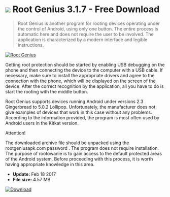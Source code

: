 # ![](https://cdn.softexe.net/static/icon/8/root-genius-11179.png) Root Genius 3.1.7 - Free Download

> Root Genius is another program for rooting devices operating under the control of Android, using only one button. The entire process is automatic here and does not require the user to be involved. The application is characterized by a modern interface and legible instructions.

[![Root Genius](https://gallery.dpcdn.pl/imgc/Tools/74138/g_-_420x350_1.5_-_x20170218230553_0.png)](https://softexe.net/win/hobbies-lifestyle/mobile/root-genius:pppga.html)

Getting root protection should be started by enabling USB debugging on the phone and then connecting the device to the computer with a USB cable. If necessary, make sure to install the appropriate drivers and agree to the connection with the phone, which will be displayed on the screen of the device. After the correct recognition by the application, all you have to do is start the rooting with the middle button.
 
 Root Genius supports devices running Android under versions 2.3 Gingerbread to 5.0.2 Lollipop. Unfortunately, the manufacturer does not give examples of devices that work in this case without any problems. According to the information provided, the program is most often used by Android users in the Kitkat version.
 
 Attention!
 
 The downloaded archive file should be unpacked using the rootgeniusapk.com password . The program does not require installation.
 The purpose of rootowanie is to gain access to the default protected areas of the Android system. Before proceeding with this process, it is worth having appropriate knowledge in this area.


- **Update:** Feb 18 2017
- **File size:** 4.57 MB

[![Download](https://cdn.softexe.net/static/img/download.png)](https://softexe.net/win/hobbies-lifestyle/mobile/root-genius:pppga.html)

